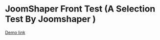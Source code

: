 # JoomShaper Front Test (A Selection Test By Joomshaper )

<a href="https://kishorkumardas.github.io/JoomShaper_Front_End_Test_Page/">Demo link </a>

